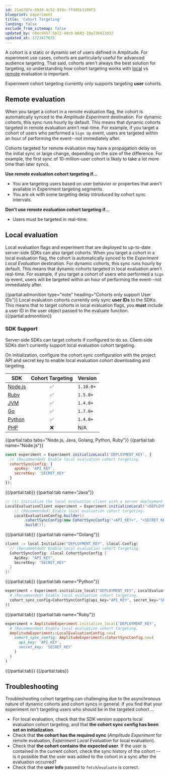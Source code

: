 ```yaml
---
id: 21a670fe-6939-4c52-919c-ff495b3109f3
blueprint: experiment
title: 'Cohort Targeting'
landing: false
exclude_from_sitemap: false
updated_by: c0ecd457-5b72-4dc9-b683-18a736413d32
updated_at: 1723477635
---
```


A cohort is a static or dynamic set of users defined in Amplitude. For experiment use cases, cohorts are particularly useful for advanced audience targeting. That said, cohorts aren't always the best solution for targeting, so understanding how cohort targeting works with [local](/docs/feature-experiment/local-evaluation) vs [remote](/docs/feature-experiment/remote-evaluation) evaluation is important.

Experiment cohort targeting currently only supports targeting **user** cohorts.

## Remote evaluation

When you target a cohort in a remote evaluation flag, the cohort is automatically synced to the *Amplitude Experiment* destination. For dynamic cohorts, this sync runs hourly by default. This means that dynamic cohorts targeted in remote evaluation aren't real-time. For example, if you target a cohort of users who performed a `Sign Up` event, users are targeted within an hour of performing the event--not immediately after.

Cohorts targeted for remote evaluation may have a propagation delay on the initial sync or large change, depending on the size of the difference. For example, the first sync of 10-million-user cohort is likely to take a lot more time than later syncs.

**Use remote evaluation cohort targeting if...**

- You are targeting users based on user behavior or properties that aren't available in Experiment targeting segments.
- You are ok with some targeting delay introduced by cohort sync intervals.

**Don't use remote evaluation cohort targeting if...**

- Users must be targeted in real-time.

## Local evaluation

Local evaluation flags and experiment that are deployed to up-to-date server-side SDKs can also target cohorts. When you target a cohort in a local evaluation flag, the cohort is automatically synced to the *Experiment Local Evaluation* destination. For dynamic cohorts, this sync runs hourly by default. This means that dynamic cohorts targeted in local evaluation aren't real-time. For example, if you target a cohort of users who performed a `Sign Up` event, users will be targeted within an hour of performing the event--not immediately after.

{{partial:admonition type="note" heading="Cohorts only support User IDs"}}
Local evaluation cohorts currently only sync **user IDs** to the SDKs. This means that to target cohorts in local evaluation flags, you **must** include a user ID in the user object passed to the evaluate function.
{{/partial:admonition}}

### SDK Support

Server-side SDKs can target cohorts if configured to do so. Client-side SDKs don't currently support local evaluation cohort targeting.

On initialization, configure the cohort sync configuration with the project API and secret key to enable local evaluation
cohort downloading and targeting.

| SDK | Cohort Targeting | Version |
| --- | :---: | --- |
| [Node.js](/docs/sdks/experiment-sdks/experiment-node-js) |  ✅ | `1.10.0+`  |
| [Ruby](/docs/sdks/experiment-sdks/experiment-ruby) |  ✅ | `1.5.0+` |
| [JVM](/docs/sdks/experiment-sdks/experiment-jvm) |  ✅ | `1.4.0+` |
| [Go](/docs/sdks/experiment-sdks/experiment-go) |  ✅ | `1.7.0+` |
| [Python](/docs/sdks/experiment-sdks/experiment-python) |  ✅ | `1.4.0+` |
| [PHP](/docs/sdks/experiment-sdks/experiment-php) | ❌  | N/A |

{{partial:tabs tabs="Node.js, Java, Golang, Python, Ruby"}}
{{partial:tab name="Node.js"}}

```js
const experiment = Experiment.initializeLocal('DEPLOYMENT_KEY', {
  // (Recommended) Enable local evaluation cohort targeting.
  cohortSyncConfig: {
    apiKey: 'API_KEY',
    secretKey: 'SECRET_KEY'
  }
});
```

{{/partial:tab}}
{{partial:tab name="Java"}}

```java
// (1) Initialize the local evaluation client with a server deployment key.
LocalEvaluationClient experiment = Experiment.initializeLocal("<DEPLOYMENT_KEY>",
    // (Recommended) Enable local evaluation cohort targeting.
    LocalEvaluationConfig.builder()
        .cohortSyncConfig(new CohortSyncConfig("<API_KEY>", "<SECRET_KEY>"))
        .build());
```

{{/partial:tab}}
{{partial:tab name="Golang"}}

```go
client := local.Initialize("DEPLOYMENT_KEY", &local.Config{
  // (Recommended) Enable local evaluation cohort targeting.
  CohortSyncConfig: &local.CohortSyncConfig {
    ApiKey: "API_KEY",
    SecretKey: "SECRET_KEY"
  }
})
```

{{/partial:tab}}
{{partial:tab name="Python"}}

```python
experiment = Experiment.initialize_local("DEPLOYMENT_KEY", LocalEvaluationConfig(
  # (Recommended) Enable local evaluation cohort targeting.
  cohort_sync_config=CohortSyncConfig(api_key="API_KEY", secret_key="SECRET_KEY")
))
```

{{/partial:tab}}
{{partial:tab name="Ruby"}}

```ruby
experiment = AmplitudeExperiment.initialize_local('DEPLOYMENT_KEY',
  # (Recommended) Enable local evaluation cohort targeting.
  AmplitudeExperiment::LocalEvaluationConfig.new(
    cohort_sync_config: AmplitudeExperiment::CohortSyncConfig.new(
      api_key: 'API_KEY',
      secret_key: 'SECRET_KEY'
    )
  )
)
```

{{/partial:tab}}
{{/partial:tabs}}

## Troubleshooting

Troubleshooting cohort targeting can challenging due to the asynchronous nature of dynamic cohorts and cohort syncs in general. If you find that your experiment isn't targeting users who should be in the targeted cohort ...

- For local evaluation, check that the SDK version supports local evaluation cohort targeting, and that **the cohort sync config has been set on initialization**.
- Check that **the cohort has the required sync** (*Amplitude Experiment* for remote evaluation, *Experiment Local Evaluation* for local evaluation).
- Check that **the cohort contains the expected user**. If the user is contained in the current cohort, check the sync history of the cohort -- is it possible that the user was added to the cohort in a sync after the evaluation occurred?
- Check that the **user info** passed to `fetch`/`evaluate` is correct.
